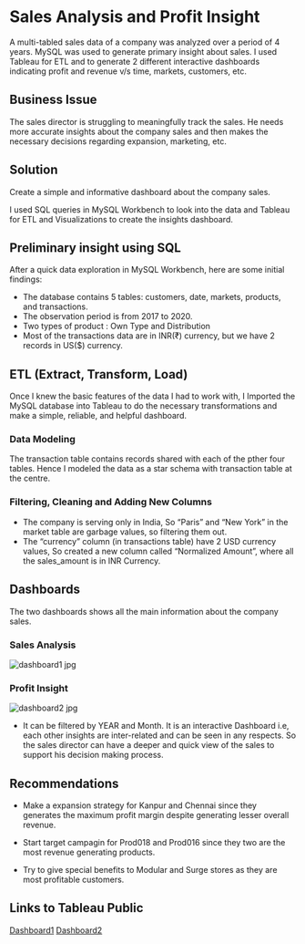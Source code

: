 # Sales Analysis and Profit Insight

A multi-tabled sales data of a company was analyzed over a period of 4 years. MySQL was used to generate primary insight about sales. I used Tableau for ETL and to generate 2 different interactive dashboards indicating profit and revenue v/s time, markets, customers, etc.



## Business Issue
The sales director is struggling to meaningfully track the sales. He needs more accurate insights about the company sales and then makes the necessary decisions regarding expansion, marketing, etc.
## Solution
Create a simple and informative dashboard about the company sales.

I used SQL queries in MySQL Workbench to look into the data and Tableau for ETL and Visualizations to create the insights dashboard.

## Preliminary insight using SQL

After a quick data exploration in MySQL Workbench, here are some initial findings:

- The database contains 5 tables: customers, date, markets, products, and transactions.
- The observation period is from 2017 to 2020.
- Two types of product : Own Type and Distribution
- Most of the transactions data are in INR(₹) currency, but we have 2 records in US($) currency. 


## ETL (Extract, Transform, Load)

Once I knew the basic features of the data I had to work with, I Imported the MySQL database into Tableau to do the necessary transformations and make a simple, reliable, and helpful dashboard.

### Data Modeling

The transaction table contains records shared with each of the pther four tables. Hence I modeled the data as a star schema with transaction table at the centre. 

### Filtering, Cleaning and Adding New Columns

- The company is serving only in India, So “Paris” and “New York” in the market table are garbage values, so filtering them out.
- The “currency” column (in transactions table) have 2 USD currency values, So created a new column called “Normalized Amount”, where all the sales_amount is in INR Currency.
## Dashboards

The two dashboards shows all the main information about the company sales.

### Sales Analysis
![dashboard1 jpg](https://user-images.githubusercontent.com/121576163/220355318-0c67a862-2841-4260-a9a3-526934b8809b.jpg)

### Profit Insight
![dashboard2 jpg](https://user-images.githubusercontent.com/121576163/220357111-5cdcfcb4-b4cf-4a8e-bd5a-760ba45b06f2.jpg)

- It can be filtered by YEAR and Month. It is an interactive Dashboard i.e, each other insights are inter-related and can be seen in any respects. So the sales director can have a deeper and quick view of the sales to support his decision making process.
## Recommendations

- Make a expansion strategy for Kanpur and Chennai since they generates the maximum profit margin despite generating lesser overall revenue.

- Start target campagin for Prod018 and Prod016 since they two are the most revenue generating products.

- Try to give special benefits to Modular and Surge stores as they are most profitable customers.

## Links to Tableau Public

[Dashboard1](https://public.tableau.com/app/profile/shubham.singh1195/viz/SalesInsight_16763503872050/Dashboard1)
[Dashboard2](https://public.tableau.com/app/profile/shubham.singh1195/viz/ProfitAnalysis_16764636672470/ProfitAnalysis)
